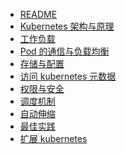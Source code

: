 - [README](./)
- [Kubernetes 架构与原理](./arch)
- [工作负载](./workload)
- [Pod 的通信与负载均衡](./lb)
- [存储与配置](./storage)
- [访问 kubernetes 元数据](./access-metadata)
- [权限与安全]()
- [调度机制]()
- [自动伸缩]()
- [最佳实践]()
- [扩展 kubernetes](./extend)